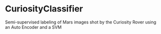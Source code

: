 # CuriosityClassifier
Semi-supervised labeling of Mars images shot by the Curiosity Rover using an Auto Encoder and a SVM
